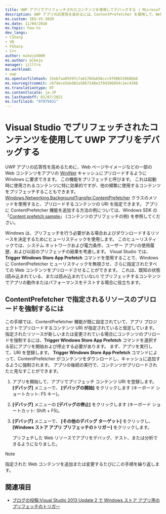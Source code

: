 ```yaml
---
title: UWP アプリでプリフェッチされたコンテンツを使用してデバッグする | Microsoft Docs
description: UWP アプリの応答性を高めるには、ContentPrefetcher を使用して、Web コンテンツのプリフェッチを Windows に要求します。
ms.custom: SEO-VS-2020
ms.date: 11/04/2016
ms.topic: how-to
dev_langs:
- CSharp
- VB
- FSharp
- C++
author: mikejo5000
ms.author: mikejo
manager: jillfra
ms.workload:
- uwp
ms.openlocfilehash: 33eb7aa0559fc7a6170da658ccc9f00653968bb6
ms.sourcegitcommit: c67dece5ded82a5867148e1f94396954c1ec4398
ms.translationtype: HT
ms.contentlocale: ja-JP
ms.lasthandoff: 01/07/2021
ms.locfileid: "97975031"
---
```

# <a name="debug-uwp-apps-using-prefetched-content-in-visual-studio"></a>Visual Studio でプリフェッチされたコンテンツを使用して UWP アプリをデバッグする

 UWP アプリの応答性を高めるために、Web ページやイメージなどの一部の Web コンテンツをアプリの [WinINet](/windows/desktop/WinInet/about-wininet) キャッシュにプリロードするように Windows に要求できます。 この機能をプリフェッチと呼びます。 これは起動時に使用されるコンテンツに特に効果的ですが、他の頻繁に使用するコンテンツをプリフェッチすることもできます。 [Windows.Networking.BackgroundTransfer.ContentPrefetcher](/uwp/api/Windows.Networking.BackgroundTransfer.ContentPrefetcher) クラスのメソッドを使用すると、プリロードするコンテンツの URI を指定できます。 アプリに ContentPrefetcher 機能を追加する方法の例については、Windows SDK の「[Content prefetch sample](https://code.msdn.microsoft.com/windowsapps/ContentPrefetcher-Sample-432c8309)」 (コンテンツのプリフェッチの例) を参照してください。

 Windows は、プリフェッチを行う必要がある場合およびダウンロードするリソースを決定するためにヒューリスティックを使用します。 このヒューリスティックでは、システム ネットワークおよび電力条件、ユーザー アプリの使用履歴、および以前のプリフェッチの結果を考慮します。 Visual Studio では、**Trigger Windows Store App Prefetch** コマンドを使用することで、Windows に ContentPrefetcher ヒューリスティックを無視させ、さらに指定されたすべての Web コンテンツをプリロードさせることができます。 これは、既知の状態 (読み込まれている、または読み込まれていない) でプリフェッチするコンテンツでアプリの動作またはパフォーマンスをテストする場合に役立ちます。

## <a name="to-force-preloading-of-contentprefetcher-specified-resources"></a>ContentPrefetcher で指定されるリソースのプリロードを強制するには
 この手順では、ContentPrefetcher 機能が既に設定されていて、アプリ プロジェクトでプリロードするコンテンツ URI が指定されていると仮定しています。 指定されたリソースが新しいまたは変更されている場合にコンテンツのプリロードを強制するには、**Trigger Windows Store App Prefetch** コマンドを選択する前にアプリを開始および停止する必要があります。 まず、アプリを実行して、URI を登録します。 **Trigger Windows Store App Prefetch** コマンドによって、ContentPrefetcher がコンテンツをダウンロードし、キャッシュに追加するように強制されます。 アプリの後続の実行で、コンテンツがプリロードされたと見なすことができます。

1. アプリを開始して、アプリでプリフェッチ コンテンツ URI を登録します。 **[デバッグ]** メニューで、 **[デバッグの開始]** をクリックします (キーボード ショートカット: F5 キー)。

2. **[デバッグ]** メニューの **[デバッグの停止]** をクリックします (キーボード ショートカット: Shift + F5)。

3. **[デバッグ]** メニューで、 **[その他のデバッグ ターゲット]** をクリックし、 **[Windows ストア アプリ プリフェッチのトリガー]** をクリックします。

   プリフェチした Web リソースでアプリをデバッグ、テスト、または分析できるようになりました。

> [!NOTE]
> 指定された Web コンテンツを追加または変更するたびにこの手順を繰り返します。

## <a name="see-also"></a>関連項目
- [ブログの投稿:Visual Studio 2013 Update 2 で Windows ストア アプリ用のプリフェッチのトリガー](https://devblogs.microsoft.com/devops/triggering-prefetch-for-windows-store-apps-in-visual-studio-2013-update-2/)
